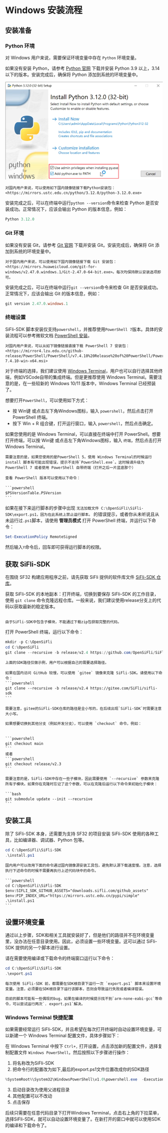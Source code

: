 # Windows 安装流程

## 安装准备

### Python 环境

对 Windows 用户来说，需要保证环境变量中存在 `Python` 环境变量。

如果没有安装 Python，请参考 [Python 官网](https://www.python.org/downloads/) 下载并安装 Python 3.9 以上，3.14以下的版本。安装完成后，确保将 Python 添加到系统的环境变量中。

![](image/2025-05-26-13-39-17.png)

```{note}
对国内用户来说，可以使用如下国内镜像链接下载Python安装包：<https://mirrors.ustc.edu.cn/python/3.12.0/python-3.12.0.exe>
```

安装完成之后，可以在终端中运行`python --version`命令来检查 Python 是否安装成功。正常情况下，应该会输出 Python 的版本信息，例如：

```powershell
Python 3.12.0
```

### Git 环境

如果没有安装 Git，请参考 [Git 官网](https://git-scm.com/download/win) 下载并安装 Git。安装完成后，确保将 Git 添加到系统的环境变量中。

```{note}
对于国内用户来说，可以使用如下国内镜像链接下载 Git 安装包：<https://mirrors.huaweicloud.com/git-for-windows/v2.47.0.windows.1/Git-2.47.0-64-bit.exe>。每次均保持默认安装选项即可。
```

安装完成之后，可以在终端中运行`git --version`命令来检查 Git 是否安装成功。正常情况下，应该会输出 Git 的版本信息，例如：

```powershell
git version 2.47.0.windows.1
```

### 终端设置

SiFli-SDK 脚本安装仅支持`powershell`，并推荐使用`PowerShell 7`版本。具体的安装流程可以参考微软文档 [PowerShell 安装](https://learn.microsoft.com/zh-cn/powershell/scripting/install/installing-powershell-on-windows?view=powershell-7.5)。

```{note}
对国内用户来说，可以从如下镜像链接直接下载 PowerShell 7 安装包：<https://mirror4.lzu.edu.cn/github-release/PowerShell/PowerShell/v7.4.10%20Release%20of%20PowerShell/PowerShell-7.4.10-win-x64.msi>
```

对于终端的选择，我们建议使用 [Windows Terminal](https://aka.ms/terminal)，用户也可以自行选择其他终端，例如VSCode自带的集成终端。但是更推荐使用 Windows Terminal。需要注意的是，在一些较新的 Windows 10/11 版本中，Windows Terminal 已经预装了。

想要打开`PowerShell`，可以使用如下方式：

- 按 Win键 或点击左下角Windows图标，输入 `powershell`，然后点击打开 PowerShell 终端。
- 按下 Win + R 组合键，打开运行窗口，输入 `powershell`，然后点击确定。

如果您使用的是 Windows Terminal，可以直接在终端中打开 PowerShell。想要打开终端，可以按 Win键 或点击左下角Windows图标，输入 `终端`，然后点击打开 Windows Terminal。

````{warning}
需要注意的是，如果您使用的是PowerShell 5，使用 Windows Terminal的时候运行 install 脚本有可能出现错误，提示不支持`PowerShell.exe`。这时候请升级为 PowerShell 7 或者使用 PowerShell 自带终端（打开之后一片蓝底那个）

查看 PowerShell 版本可以使用以下命令：

```powershell
$PSVersionTable.PSVersion
```

````

如果在接下来运行脚本的步骤中出现
`无法加载文件 C:\OpenSiFli\SiFli-SDK\export.ps1，因为在此系统上禁止运行脚本。` 的错误提示，或者你从未听说且从未运行过`.ps1`脚本，请使用 **管理员模式** 打开 PowerShell 终端，并运行以下命令：

```powershell
Set-ExecutionPolicy RemoteSigned
```

然后输入`Y`命令后，回车即可获得运行脚本的权限。

## 获取 SiFli-SDK

在围绕 SF32 构建应用程序之前，请先获取 SiFli 提供的软件库文件 [SiFli-SDK 仓库](https://github.com/OpenSiFli/SiFli-SDK)。

获取 SiFli-SDK 的本地副本：打开终端，切换到要保存 SiFli-SDK 的工作目录，使用 `git clone` 命令克隆远程仓库。一般来说，我们建议使用release分支上的代码以获取最新的稳定版本。

```{warning}

由于SiFli-SDK中包含子模块，不能通过下载zip包获取完整的代码。

```

打开 PowerShell 终端，运行以下命令：

```powershell
mkdir -p C:\OpenSiFli
cd C:\OpenSiFli
git clone --recursive -b release/v2.4 https://github.com/OpenSiFli/SiFli-SDK
```

````{note}
上面的SDK路径仅做示例，用户可以根据自己的需要选择路径。

如果在国内访问 GitHub 较慢，可以使用 `gitee` 镜像来克隆 SiFli-SDK。请使用以下命令：
```powershell
git clone --recursive -b release/v2.4 https://gitee.com/SiFli/sifli-sdk
```

需要注意，gitee的SiFli-SDK仓库的路径是全小写的，在后续出现`SiFli-SDK`时需要注意大小写。
````

````{note}
如果想要切换到其他分支（例如开发分支），可以使用 `checkout` 命令，例如：


```powershell
git checkout main
```
或者
```powershell
git checkout release/v2.3
```

````

````{note}
需要注意的是，SiFli-SDK中存在一些子模块，因此需要使用 `--recursive` 参数来克隆所有子模块。如果你在克隆时忘记了这个参数，可以在克隆后运行以下命令来初始化子模块：

```bash
git submodule update --init --recursive
```

````

## 安装工具

除了 SiFli-SDK 本身，还需要为支持 SF32 的项目安装 SiFli-SDK 使用的各种工具，比如编译器、调试器、Python 包等。

```powershell
cd C:\OpenSiFli\SiFli-SDK
.\install.ps1
```

````{note}
国内用户可以改用下面的命令通过国内镜像源安装工具包，避免默认源下载速度慢。注意，选择执行下述命令的时候不需要再执行上述代码块中的命令。

```powershell
cd C:\OpenSiFli\SiFli-SDK
$env:SIFLI_SDK_GITHUB_ASSETS="downloads.sifli.com/github_assets"
$env:PIP_INDEX_URL="https://mirrors.ustc.edu.cn/pypi/simple"
.\install.ps1
```

````

## 设置环境变量

通过以上步骤，SDK和相关工具就安装好了，但是他们的路径并不在环境变量里，没办法在任意目录使用。因此，必须设置一些环境变量。这可以通过 SiFli-SDK 提供的另一个脚本进行设置。

请在需要使用编译或下载命令的终端窗口运行以下命令：

```powershell
cd C:\OpenSiFli\SiFli-SDK
.\export.ps1
```

```{note}
每次使用 SiFli-SDK 前，都需要在SDK根目录下运行一次 `export.ps1` 脚本来设置环境变量。注意，必须要在SDK根目录下运行该脚本，否则会导致运行失败或者编译错误。
```

```{note}
目前的脚本可能有一些偶现的bug，如果在编译的时候提示找不到`arm-none-eabi-gcc`等命令，可以尝试运行两次`. export.ps1`解决。
```

### Windows Terminal 快捷配置

如果需要经常运行 SiFli-SDK，并且希望在每次打开终端时自动设置环境变量，可以新建一个 Windows Terminal 配置文件，具体步骤如下：

在 Windows Terminal 中按下 `Ctrl+,` 打开设置，点击添加新的配置文件，选择复制配置文件 `Windows PowerShell`，然后按照以下步骤进行操作：

1. 将名称改为SiFli-SDK
2. 把命令行的配置改为如下,最后的export.ps1文件位置改成你的SDK路径
```powershell
%SystemRoot%\System32\WindowsPowerShell\v1.0\powershell.exe  -ExecutionPolicy Bypass -NoExit -File  D:\SIFIL\SiFli-SDK\export.ps1
```
3. 启动目录改为使用父进程目录
4. 其他配置可以不改动
5. 点击保存

后续只需要在任意代码目录下打开Windows Terminal，点击右上角的下拉菜单，选择SiFli-SDK，就可以自动设置环境变量了。在新打开的窗口中就可以使用SDK的编译和下载命令了。
